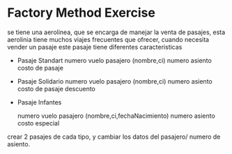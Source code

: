# Factory Method Exercise

se tiene una aerolinea, que se encarga de manejar la venta de pasajes, esta aerolinia tiene muchos
viajes frecuentes que ofrecer, cuando necesita vender un pasaje este pasaje tiene diferentes caracteristicas

- Pasaje Standart
  numero vuelo
  pasajero (nombre,ci)
  numero asiento
  costo de pasaje

- Pasaje Solidario
  numero vuelo
  pasajero (nombre,ci)
  numero asiento
  costo de pasaje
  descuento

- Pasaje Infantes

  numero vuelo
  pasajero (nombre,ci,fechaNacimiento)
  numero asiento
  costo especial

crear 2 pasajes de cada tipo, y cambiar los datos del pasajero/ numero de asiento.
